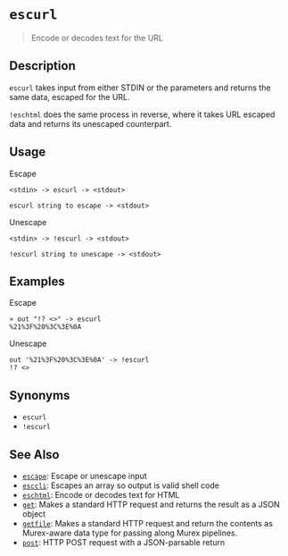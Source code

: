 # `escurl`

> Encode or decodes text for the URL

## Description

`escurl` takes input from either STDIN or the parameters and returns the same
data, escaped for the URL.

`!eschtml` does the same process in reverse, where it takes URL escaped data
and returns its unescaped counterpart.

## Usage

Escape

```
<stdin> -> escurl -> <stdout>

escurl string to escape -> <stdout>
```

Unescape

```
<stdin> -> !escurl -> <stdout>

!escurl string to unescape -> <stdout>
```

## Examples

Escape

```
» out "!? <>" -> escurl
%21%3F%20%3C%3E%0A 
```

Unescape

```
out '%21%3F%20%3C%3E%0A' -> !escurl
!? <>
```

## Synonyms

* `escurl`
* `!escurl`


## See Also

* [`escape`](../commands/escape.md):
  Escape or unescape input
* [`esccli`](../commands/esccli.md):
  Escapes an array so output is valid shell code
* [`eschtml`](../commands/eschtml.md):
  Encode or decodes text for HTML
* [`get`](../commands/get.md):
  Makes a standard HTTP request and returns the result as a JSON object
* [`getfile`](../commands/getfile.md):
  Makes a standard HTTP request and return the contents as Murex-aware data type for passing along Murex pipelines.
* [`post`](../commands/post.md):
  HTTP POST request with a JSON-parsable return